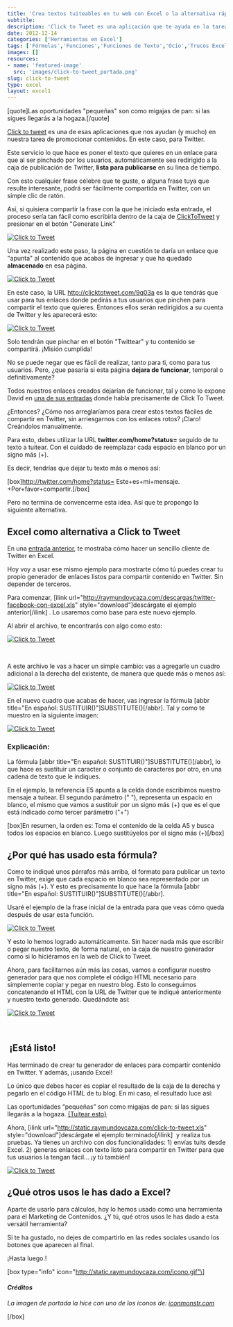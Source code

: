 ```yaml
---
title: 'Crea textos tuiteables en tu web con Excel o la alternativa rápida a Click to Tweet'
subtitle: 
description: 'Click to Tweet es una aplicación que te ayuda en la tarea del Marketing de Contenidos, haciéndoles fácil a tus usuarios compartir textos personalizados.'
date: 2012-12-14
categories: ['Herramientas en Excel']
tags: ['Fórmulas','Funciones','Funciones de Texto','Ocio','Trucos Excel','🤖 Automatización con Excel']
images: []
resources: 
- name: 'featured-image'
  src: 'images/click-to-tweet_portada.png'
slug: click-to-tweet
type: excel
layout: excel1
---
```


\[quote\]Las oportunidades "pequeñas" son como migajas de pan: si las sigues llegarás a la hogaza.\[/quote\]

[Click to tweet](http://clicktotweet.com/) es una de esas aplicaciones que nos ayudan (y mucho) en nuestra tarea de promocionar contenidos. En este caso, para Twitter.

Este servicio lo que hace es poner el texto que quieres en un enlace para que al ser pinchado por los usuarios, automáticamente sea redirigido a la caja de publicación de Twitter, **lista para publicarse** en su línea de tiempo.

Con esto cualquier frase célebre que te guste, o alguna frase tuya que resulte interesante, podrá ser fácilmente compartida en Twitter, con un simple clic de ratón.

Así, si quisiera compartir la frase con la que he iniciado esta entrada, el proceso sería tan fácil como escribirla dentro de la caja de [ClickToTweet](http://clicktotweet.com) y presionar en el botón "Generate Link"

[![Click to Tweet](images/click-to-tweet-0000021.png "Click to Tweet")](http://raymundoycaza.com/wp-content/uploads/click-to-tweet-0000021.png)

Una vez realizado este paso, la página en cuestión te daría un enlace que "apunta" al contenido que acabas de ingresar y que ha quedado **almacenado** en esa página.

[![Click to Tweet](images/click-to-tweet-0000031.png "Click to Tweet")](http://raymundoycaza.com/wp-content/uploads/click-to-tweet-0000031.png)

En este caso, la URL http://clicktotweet.com/9q03a es la que tendrás que usar para tus enlaces donde pedirás a tus usuarios que pinchen para compartir el texto que quieres. Entonces ellos serán redirigidos a su cuenta de Twitter y les aparecerá esto:

[![Click to Tweet](images/click-to-tweet-0000051.png "Click to Tweet")](http://raymundoycaza.com/wp-content/uploads/click-to-tweet-0000051.png)

Solo tendrán que pinchar en el botón "Twittear" y tu contenido se compartirá. ¡Misión cumplida!

No se puede negar que es fácil de realizar, tanto para ti, como para tus usuarios. Pero, ¿que pasaría si esta página **dejara de funcionar**, temporal o definitivamente?

Todos nuestros enlaces creados dejarían de funcionar, tal y como lo expone David en [una de sus entradas](http://davidcantone.com/enlaces-retweet/) donde habla precisamente de Click To Tweet.

¿Entonces? ¿Cómo nos arreglaríamos para crear estos textos fáciles de compartir en Twitter, sin arriesgarnos con los enlaces rotos? ¡Claro! Creándolos manualmente.

Para esto, debes utilizar la URL **twitter.com/home?status=** seguido de tu texto a tuitear. Con el cuidado de reemplazar cada espacio en blanco por un signo más (+).

Es decir, tendrías que dejar tu texto más o menos así:

\[box\]http://twitter.com/home?status= Este+es+mi+mensaje. +Por+favor+compartir.\[/box\]

Pero no termina de convencerme esta idea. Así que te propongo la siguiente alternativa.

## Excel como alternativa a Click to Tweet

En una [entrada anterior](http://raymundoycaza.com/aprendiendo-excel/excel-consejo/enviando-tweets-desde-excel), te mostraba cómo hacer un sencillo cliente de Twitter en Excel.

Hoy voy a usar ese mismo ejemplo para mostrarte cómo tú puedes crear tu propio generador de enlaces listos para compartir contenido en Twitter. Sin depender de terceros.

Para comenzar, \[ilink url="http://raymundoycaza.com/descargas/twitter-facebook-con-excel.xls" style="download"\]descárgate el ejemplo anterior\[/ilink\] . Lo usaremos como base para este nuevo ejemplo.

Al abrir el archivo, te encontrarás con algo como esto:

[![Click to Tweet](images/click-to-tweet-0000061.png "Click to Tweet")](http://raymundoycaza.com/wp-content/uploads/click-to-tweet-0000061.png)

 

A este archivo le vas a hacer un simple cambio: vas a agregarle un cuadro adicional a la derecha del existente, de manera que quede más o menos así:

[![Click to Tweet](images/click-to-tweet-0000071.png "Click to Tweet")](http://raymundoycaza.com/wp-content/uploads/click-to-tweet-0000071.png)

En el nuevo cuadro que acabas de hacer, vas ingresar la fórmula \[abbr title="En español: SUSTITUIR()"\]SUBSTITUTE()\[/abbr\]. Tal y como te muestro en la siguiente imagen:

[![Click to Tweet](images/click-to-tweet-0000081.png "Click to Tweet")](http://raymundoycaza.com/wp-content/uploads/click-to-tweet-0000081.png)

### Explicación:

La fórmula \[abbr title="En español: SUSTITUIR()"\]SUBSTITUTE()\[/abbr\], lo que hace es sustituir un caracter o conjunto de caracteres por otro, en una cadena de texto que le indiques.

En el ejemplo, la referencia E5 apunta a la celda donde escribimos nuestro mensaje a tuitear. El segundo parámetro (" "), representa un espacio en blanco, el mismo que vamos a sustituir por un signo más (+) que es el que está indicado como tercer parámetro ("+")

\[box\]En resumen, la orden es: Toma el contenido de la celda A5 y busca todos los espacios en blanco. Luego sustitúyelos por el signo más (+)\[/box\]

## ¿Por qué has usado esta fórmula?

Como te indiqué unos párrafos más arriba, el formato para publicar un texto en Twitter, exige que cada espacio en blanco sea representado por un signo más (+). Y esto es precisamente lo que hace la fórmula \[abbr title="En español: SUSTITUIR()"\]SUBSTITUTE()\[/abbr\].

Usaré el ejemplo de la frase inicial de la entrada para que veas cómo queda después de usar esta función.

[![Click to Tweet](images/click-to-tweet-0000091.png "Click to Tweet")](http://raymundoycaza.com/wp-content/uploads/click-to-tweet-0000091.png)

Y esto lo hemos logrado automáticamente. Sin hacer nada más que escribir o pegar nuestro texto, de forma natural, en la caja de nuestro generador como si lo hiciéramos en la web de Click to Tweet.

Ahora, para facilitarnos aún más las cosas, vamos a configurar nuestro generador para que nos complete el código HTML necesario para simplemente copiar y pegar en nuestro blog. Esto lo conseguimos concatenando el HTML con la URL de Twitter que te indiqué anteriormente y nuestro texto generado. Quedándote así:

[![Click to Tweet](images/click-to-tweet-0000101.png "Click to Tweet")](http://raymundoycaza.com/wp-content/uploads/click-to-tweet-0000101.png)

 

##  ¡Está listo!

Has terminado de crear tu generador de enlaces para compartir contenido en Twitter. Y además, ¡usando Excel!

Lo único que debes hacer es copiar el resultado de la caja de la derecha y pegarlo en el código HTML de tu blog. En mi caso, el resultado luce así:

Las oportunidades “pequeñas” son como migajas de pan: si las sigues llegarás a la hogaza. [{Tuitear esto}](http://twitter.com/home?status=Las+oportunidades+"pequeñas"+son+como+migajas+de+pan:+si+las+sigues+llegarás+a+la+hogaza.+@RaymundoYcaza)

Ahora, \[ilink url="http://static.raymundoycaza.com/click-to-tweet.xls" style="download"\]descárgate el ejemplo terminado\[/ilink\]  y realiza tus pruebas. Ya tienes un archivo con dos funcionalidades: 1) envías tuits desde Excel. 2) generas enlaces con texto listo para compartir en Twitter para que tus usuarios la tengan fácil... ¡y tú también!

[![Click to Tweet](images/click-to-tweet-0000111.png "Click to Tweet")](http://raymundoycaza.com/wp-content/uploads/click-to-tweet-0000111.png)

## ¿Qué otros usos le has dado a Excel?

Aparte de usarlo para cálculos, hoy lo hemos usado como una herramienta para el Marketing de Contenidos. ¿Y tú, qué otros usos le has dado a esta versátil herramienta?

Si te ha gustado, no dejes de compartirlo en las redes sociales usando los botones que aparecen al final.

¡Hasta luego.!

\[box type="info" icon="http://static.raymundoycaza.com/icono.gif"\]

#### _Créditos_

_La imagen de portada la hice con uno de los íconos de: [iconmonstr.com](http://iconmonstr.com/)_

\[/box\]

